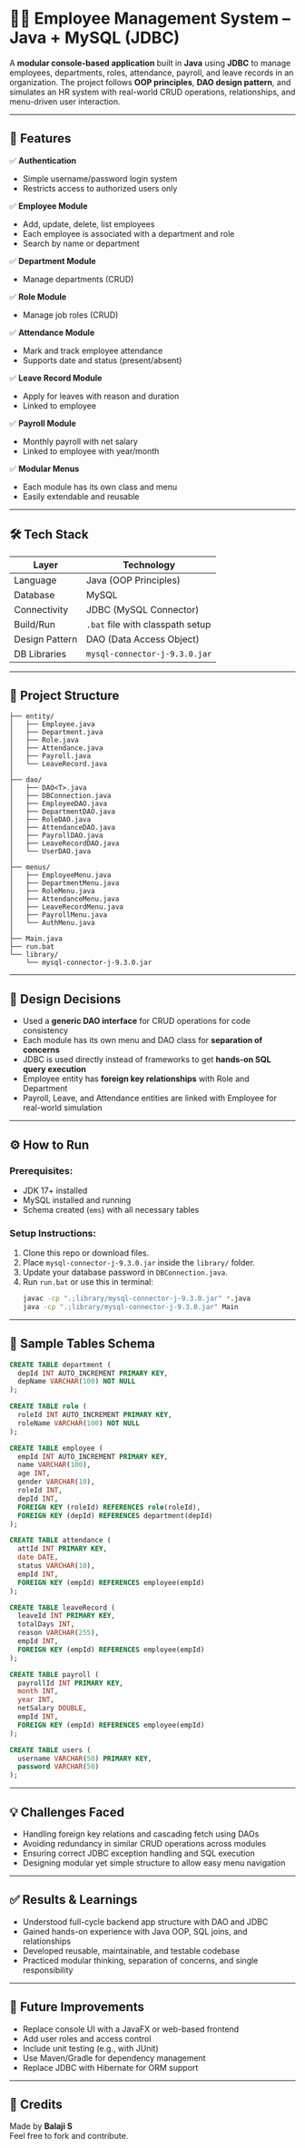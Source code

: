# 🧑‍💼 Employee Management System – Java + MySQL (JDBC)

A **modular console-based application** built in **Java** using **JDBC** to manage employees, departments, roles, attendance, payroll, and leave records in an organization. The project follows **OOP principles**, **DAO design pattern**, and simulates an HR system with real-world CRUD operations, relationships, and menu-driven user interaction.

---

## 📌 Features

✅ **Authentication**  
- Simple username/password login system  
- Restricts access to authorized users only  

✅ **Employee Module**  
- Add, update, delete, list employees  
- Each employee is associated with a department and role  
- Search by name or department  

✅ **Department Module**  
- Manage departments (CRUD)

✅ **Role Module**  
- Manage job roles (CRUD)

✅ **Attendance Module**  
- Mark and track employee attendance  
- Supports date and status (present/absent)

✅ **Leave Record Module**  
- Apply for leaves with reason and duration  
- Linked to employee

✅ **Payroll Module**  
- Monthly payroll with net salary  
- Linked to employee with year/month

✅ **Modular Menus**  
- Each module has its own class and menu  
- Easily extendable and reusable

---

## 🛠️ Tech Stack

| Layer              | Technology                      |
|--------------------|----------------------------------|
| Language           | Java (OOP Principles)            |
| Database           | MySQL                            |
| Connectivity       | JDBC (MySQL Connector)           |
| Build/Run          | `.bat` file with classpath setup |
| Design Pattern     | DAO (Data Access Object)         |
| DB Libraries       | `mysql-connector-j-9.3.0.jar`    |

---

## 📁 Project Structure

```
├── entity/
│   ├── Employee.java
│   ├── Department.java
│   ├── Role.java
│   ├── Attendance.java
│   ├── Payroll.java
│   └── LeaveRecord.java
│
├── dao/
│   ├── DAO<T>.java
│   ├── DBConnection.java
│   ├── EmployeeDAO.java
│   ├── DepartmentDAO.java
│   ├── RoleDAO.java
│   ├── AttendanceDAO.java
│   ├── PayrollDAO.java
│   ├── LeaveRecordDAO.java
│   └── UserDAO.java
│
├── menus/
│   ├── EmployeeMenu.java
│   ├── DepartmentMenu.java
│   ├── RoleMenu.java
│   ├── AttendanceMenu.java
│   ├── LeaveRecordMenu.java
│   ├── PayrollMenu.java
│   └── AuthMenu.java
│
├── Main.java
├── run.bat
└── library/
    └── mysql-connector-j-9.3.0.jar
```

---

## 🧠 Design Decisions

- Used a **generic DAO interface** for CRUD operations for code consistency
- Each module has its own menu and DAO class for **separation of concerns**
- JDBC is used directly instead of frameworks to get **hands-on SQL query execution**
- Employee entity has **foreign key relationships** with Role and Department
- Payroll, Leave, and Attendance entities are linked with Employee for real-world simulation

---

## ⚙️ How to Run

### Prerequisites:
- JDK 17+ installed
- MySQL installed and running
- Schema created (`ems`) with all necessary tables

### Setup Instructions:
1. Clone this repo or download files.
2. Place `mysql-connector-j-9.3.0.jar` inside the `library/` folder.
3. Update your database password in `DBConnection.java`.
4. Run `run.bat` or use this in terminal:
   ```bash
   javac -cp ".;library/mysql-connector-j-9.3.0.jar" *.java
   java -cp ".;library/mysql-connector-j-9.3.0.jar" Main
   ```

---

## 🧪 Sample Tables Schema

```sql
CREATE TABLE department (
  depId INT AUTO_INCREMENT PRIMARY KEY,
  depName VARCHAR(100) NOT NULL
);

CREATE TABLE role (
  roleId INT AUTO_INCREMENT PRIMARY KEY,
  roleName VARCHAR(100) NOT NULL
);

CREATE TABLE employee (
  empId INT AUTO_INCREMENT PRIMARY KEY,
  name VARCHAR(100),
  age INT,
  gender VARCHAR(10),
  roleId INT,
  depId INT,
  FOREIGN KEY (roleId) REFERENCES role(roleId),
  FOREIGN KEY (depId) REFERENCES department(depId)
);

CREATE TABLE attendance (
  attId INT PRIMARY KEY,
  date DATE,
  status VARCHAR(10),
  empId INT,
  FOREIGN KEY (empId) REFERENCES employee(empId)
);

CREATE TABLE leaveRecord (
  leaveId INT PRIMARY KEY,
  totalDays INT,
  reason VARCHAR(255),
  empId INT,
  FOREIGN KEY (empId) REFERENCES employee(empId)
);

CREATE TABLE payroll (
  payrollId INT PRIMARY KEY,
  month INT,
  year INT,
  netSalary DOUBLE,
  empId INT,
  FOREIGN KEY (empId) REFERENCES employee(empId)
);

CREATE TABLE users (
  username VARCHAR(50) PRIMARY KEY,
  password VARCHAR(50)
);
```

---

## 💡 Challenges Faced

- Handling foreign key relations and cascading fetch using DAOs
- Avoiding redundancy in similar CRUD operations across modules
- Ensuring correct JDBC exception handling and SQL execution
- Designing modular yet simple structure to allow easy menu navigation

---

## ✅ Results & Learnings

- Understood full-cycle backend app structure with DAO and JDBC
- Gained hands-on experience with Java OOP, SQL joins, and relationships
- Developed reusable, maintainable, and testable codebase
- Practiced modular thinking, separation of concerns, and single responsibility

---

## 📌 Future Improvements

- Replace console UI with a JavaFX or web-based frontend
- Add user roles and access control
- Include unit testing (e.g., with JUnit)
- Use Maven/Gradle for dependency management
- Replace JDBC with Hibernate for ORM support

---

## 🤝 Credits

Made by **Balaji S**  
Feel free to fork and contribute.